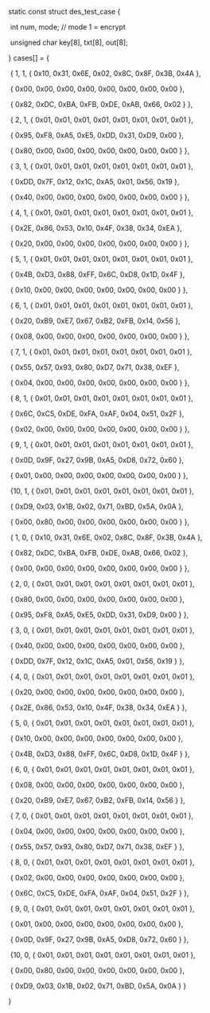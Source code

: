static const struct des_test_case {

​    int num, mode; // mode 1 = encrypt

​    unsigned char key[8], txt[8], out[8];

  } cases[] = {

​    { 1, 1,   { 0x10, 0x31, 0x6E, 0x02, 0x8C, 0x8F, 0x3B, 0x4A },

​          { 0x00, 0x00, 0x00, 0x00, 0x00, 0x00, 0x00, 0x00 },

​          { 0x82, 0xDC, 0xBA, 0xFB, 0xDE, 0xAB, 0x66, 0x02 } },

​    { 2, 1,   { 0x01, 0x01, 0x01, 0x01, 0x01, 0x01, 0x01, 0x01 },

​          { 0x95, 0xF8, 0xA5, 0xE5, 0xDD, 0x31, 0xD9, 0x00 },

​          { 0x80, 0x00, 0x00, 0x00, 0x00, 0x00, 0x00, 0x00 } },

​    { 3, 1,   { 0x01, 0x01, 0x01, 0x01, 0x01, 0x01, 0x01, 0x01 },

​          { 0xDD, 0x7F, 0x12, 0x1C, 0xA5, 0x01, 0x56, 0x19 },

​          { 0x40, 0x00, 0x00, 0x00, 0x00, 0x00, 0x00, 0x00 } },

​    { 4, 1,   { 0x01, 0x01, 0x01, 0x01, 0x01, 0x01, 0x01, 0x01 },

​          { 0x2E, 0x86, 0x53, 0x10, 0x4F, 0x38, 0x34, 0xEA },

​          { 0x20, 0x00, 0x00, 0x00, 0x00, 0x00, 0x00, 0x00 } },

​    { 5, 1,   { 0x01, 0x01, 0x01, 0x01, 0x01, 0x01, 0x01, 0x01 },

​          { 0x4B, 0xD3, 0x88, 0xFF, 0x6C, 0xD8, 0x1D, 0x4F },

​          { 0x10, 0x00, 0x00, 0x00, 0x00, 0x00, 0x00, 0x00 } },

​    { 6, 1,   { 0x01, 0x01, 0x01, 0x01, 0x01, 0x01, 0x01, 0x01 },

​          { 0x20, 0xB9, 0xE7, 0x67, 0xB2, 0xFB, 0x14, 0x56 },

​          { 0x08, 0x00, 0x00, 0x00, 0x00, 0x00, 0x00, 0x00 } },

​    { 7, 1,   { 0x01, 0x01, 0x01, 0x01, 0x01, 0x01, 0x01, 0x01 },

​          { 0x55, 0x57, 0x93, 0x80, 0xD7, 0x71, 0x38, 0xEF },

​          { 0x04, 0x00, 0x00, 0x00, 0x00, 0x00, 0x00, 0x00 } },

​    { 8, 1,   { 0x01, 0x01, 0x01, 0x01, 0x01, 0x01, 0x01, 0x01 },

​          { 0x6C, 0xC5, 0xDE, 0xFA, 0xAF, 0x04, 0x51, 0x2F },

​          { 0x02, 0x00, 0x00, 0x00, 0x00, 0x00, 0x00, 0x00 } },

​    { 9, 1,   { 0x01, 0x01, 0x01, 0x01, 0x01, 0x01, 0x01, 0x01 },

​          { 0x0D, 0x9F, 0x27, 0x9B, 0xA5, 0xD8, 0x72, 0x60 }, 

​          { 0x01, 0x00, 0x00, 0x00, 0x00, 0x00, 0x00, 0x00 } },

​    {10, 1,   { 0x01, 0x01, 0x01, 0x01, 0x01, 0x01, 0x01, 0x01 },

​          { 0xD9, 0x03, 0x1B, 0x02, 0x71, 0xBD, 0x5A, 0x0A },

​          { 0x00, 0x80, 0x00, 0x00, 0x00, 0x00, 0x00, 0x00 } },

 

​    { 1, 0,   { 0x10, 0x31, 0x6E, 0x02, 0x8C, 0x8F, 0x3B, 0x4A },

​          { 0x82, 0xDC, 0xBA, 0xFB, 0xDE, 0xAB, 0x66, 0x02 },

​          { 0x00, 0x00, 0x00, 0x00, 0x00, 0x00, 0x00, 0x00 } },

​    { 2, 0,   { 0x01, 0x01, 0x01, 0x01, 0x01, 0x01, 0x01, 0x01 },

​          { 0x80, 0x00, 0x00, 0x00, 0x00, 0x00, 0x00, 0x00 },

​          { 0x95, 0xF8, 0xA5, 0xE5, 0xDD, 0x31, 0xD9, 0x00 } },

​    { 3, 0,   { 0x01, 0x01, 0x01, 0x01, 0x01, 0x01, 0x01, 0x01 },

​          { 0x40, 0x00, 0x00, 0x00, 0x00, 0x00, 0x00, 0x00 },

​          { 0xDD, 0x7F, 0x12, 0x1C, 0xA5, 0x01, 0x56, 0x19 } },

​    { 4, 0,   { 0x01, 0x01, 0x01, 0x01, 0x01, 0x01, 0x01, 0x01 },

​          { 0x20, 0x00, 0x00, 0x00, 0x00, 0x00, 0x00, 0x00 },

​          { 0x2E, 0x86, 0x53, 0x10, 0x4F, 0x38, 0x34, 0xEA } },

​    { 5, 0,   { 0x01, 0x01, 0x01, 0x01, 0x01, 0x01, 0x01, 0x01 },

​          { 0x10, 0x00, 0x00, 0x00, 0x00, 0x00, 0x00, 0x00 },

​          { 0x4B, 0xD3, 0x88, 0xFF, 0x6C, 0xD8, 0x1D, 0x4F } },

​    { 6, 0,   { 0x01, 0x01, 0x01, 0x01, 0x01, 0x01, 0x01, 0x01 },

​          { 0x08, 0x00, 0x00, 0x00, 0x00, 0x00, 0x00, 0x00 },

​          { 0x20, 0xB9, 0xE7, 0x67, 0xB2, 0xFB, 0x14, 0x56 } },

​    { 7, 0,   { 0x01, 0x01, 0x01, 0x01, 0x01, 0x01, 0x01, 0x01 },

​          { 0x04, 0x00, 0x00, 0x00, 0x00, 0x00, 0x00, 0x00 },

​          { 0x55, 0x57, 0x93, 0x80, 0xD7, 0x71, 0x38, 0xEF } },

​    { 8, 0,   { 0x01, 0x01, 0x01, 0x01, 0x01, 0x01, 0x01, 0x01 },

​          { 0x02, 0x00, 0x00, 0x00, 0x00, 0x00, 0x00, 0x00 },

​          { 0x6C, 0xC5, 0xDE, 0xFA, 0xAF, 0x04, 0x51, 0x2F } },

​    { 9, 0,   { 0x01, 0x01, 0x01, 0x01, 0x01, 0x01, 0x01, 0x01 },

​          { 0x01, 0x00, 0x00, 0x00, 0x00, 0x00, 0x00, 0x00 },

​          { 0x0D, 0x9F, 0x27, 0x9B, 0xA5, 0xD8, 0x72, 0x60 } }, 

​    {10, 0,   { 0x01, 0x01, 0x01, 0x01, 0x01, 0x01, 0x01, 0x01 },

​          { 0x00, 0x80, 0x00, 0x00, 0x00, 0x00, 0x00, 0x00 },

​          { 0xD9, 0x03, 0x1B, 0x02, 0x71, 0xBD, 0x5A, 0x0A } }

 

}

 